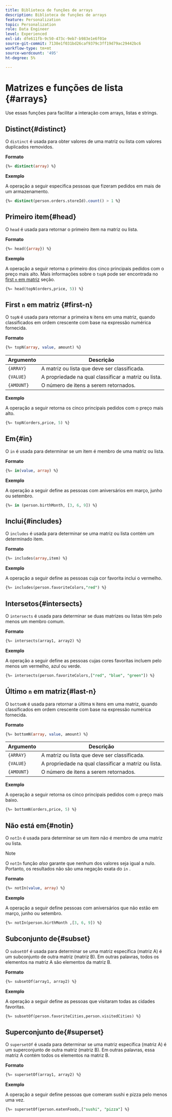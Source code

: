 ```yaml
---
title: Biblioteca de funções de arrays
description: Biblioteca de funções de arrays
feature: Personalization
topic: Personalization
role: Data Engineer
level: Experienced
exl-id: dfe611fb-9c50-473c-9eb7-b983e1e6f01e
source-git-commit: 7138e1f031bd26caf9379c3ff19d79ac29442bc6
workflow-type: tm+mt
source-wordcount: '495'
ht-degree: 5%

---
```


# Matrizes e funções de lista {#arrays}

Use essas funções para facilitar a interação com arrays, listas e strings.

## Distinct{#distinct}

O `distinct` é usada para obter valores de uma matriz ou lista com valores duplicados removidos.

**Formato**

```sql
{%= distinct(array) %}
```

**Exemplo**

A operação a seguir especifica pessoas que fizeram pedidos em mais de um armazenamento.

```sql
{%= distinct(person.orders.storeId).count() > 1 %}
```

## Primeiro item{#head}

O `head` é usada para retornar o primeiro item na matriz ou lista.

**Formato**

```sql
{%= head({array}) %}
```

**Exemplo**

A operação a seguir retorna o primeiro dos cinco principais pedidos com o preço mais alto. Mais informações sobre o `topN` pode ser encontrada no [first `n` em matriz](#first-n) seção.

```sql
{%= head(topN(orders,price, 5)) %}
```

## First `n` em matriz {#first-n}

O `topN` é usada para retornar a primeira `N` itens em uma matriz, quando classificados em ordem crescente com base na expressão numérica fornecida.

**Formato**

```sql
{%= topN(array, value, amount) %}
```

| Argumento | Descrição |
| --------- | ----------- |
| `{ARRAY}` | A matriz ou lista que deve ser classificada. |
| `{VALUE}` | A propriedade na qual classificar a matriz ou lista. |
| `{AMOUNT}` | O número de itens a serem retornados. |

**Exemplo**

A operação a seguir retorna os cinco principais pedidos com o preço mais alto.

```sql
{%= topN(orders,price, 5) %}
```

## Em{#in}

O `in` é usada para determinar se um item é membro de uma matriz ou lista.

**Formato**

```sql
{%= in(value, array) %}
```

**Exemplo**

A operação a seguir define as pessoas com aniversários em março, junho ou setembro.

```sql
{%= in (person.birthMonth, [3, 6, 9]) %}
```

## Inclui{#includes}

O `includes` é usada para determinar se uma matriz ou lista contém um determinado item.

**Formato**

```sql
{%= includes(array,item) %}
```

**Exemplo**

A operação a seguir define as pessoas cuja cor favorita inclui o vermelho.

```sql
{%= includes(person.favoriteColors,"red") %}
```

## Intersetos{#intersects}

O `intersects` é usada para determinar se duas matrizes ou listas têm pelo menos um membro comum.

**Formato**

```sql
{%= intersects(array1, array2) %}
```

**Exemplo**

A operação a seguir define as pessoas cujas cores favoritas incluem pelo menos um vermelho, azul ou verde.

```sql
{%= intersects(person.favoriteColors,["red", "blue", "green"]) %}
```


<!-- ## Intersection{#intersection}

The `intersection` function is used to determine the common members of two arrays or lists.

**Format**

```sql
intersection({ARRAY},{ARRAY})
```

**Example**

The following operation defines if person 1 and person 2 both have favorite colors of red, blue, and green.

```sql
intersection(person1.favoriteColors,person2.favoriteColors) = ["red", "blue", "green"]
```
-->

## Último `n` em matriz{#last-n}

O `bottomN` é usada para retornar a última `N` itens em uma matriz, quando classificados em ordem crescente com base na expressão numérica fornecida.

**Formato**

```sql
{%= bottomN(array, value, amount) %}
```

| Argumento | Descrição |
| --------- | ----------- | 
| `{ARRAY}` | A matriz ou lista que deve ser classificada. |
| `{VALUE}` | A propriedade na qual classificar a matriz ou lista. |
| `{AMOUNT}` | O número de itens a serem retornados. |

**Exemplo**

A operação a seguir retorna os cinco principais pedidos com o preço mais baixo.

```sql
{%= bottomN(orders,price, 5) %}
```


## Não está em{#notin}

O `notIn` é usada para determinar se um item não é membro de uma matriz ou lista.

>[!NOTE]
>
>O `notIn` função *also* garante que nenhum dos valores seja igual a nulo. Portanto, os resultados não são uma negação exata do `in` .

**Formato**

```sql
{%= notIn(value, array) %}
```

**Exemplo**

A operação a seguir define pessoas com aniversários que não estão em março, junho ou setembro.

```sql
{%= notIn(person.birthMonth ,[3, 6, 9]) %}
```


## Subconjunto de{#subset}

O `subsetOf` é usada para determinar se uma matriz específica (matriz A) é um subconjunto de outra matriz (matriz B). Em outras palavras, todos os elementos na matriz A são elementos da matriz B.

**Formato**

```sql
{%= subsetOf(array1, array2) %}
```

**Exemplo**

A operação a seguir define as pessoas que visitaram todas as cidades favoritas.

```sql
{%= subsetOf(person.favoriteCities,person.visitedCities) %}
```

## Superconjunto de{#superset}

O `supersetOf` é usada para determinar se uma matriz específica (matriz A) é um superconjunto de outra matriz (matriz B). Em outras palavras, essa matriz A contém todos os elementos na matriz B.

**Formato**

```sql
{%= supersetOf(array1, array2) %}
```

**Exemplo**

A operação a seguir define pessoas que comeram sushi e pizza pelo menos uma vez.

```sql
{%= supersetOf(person.eatenFoods,["sushi", "pizza"] %}
```
